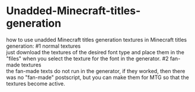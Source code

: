 # Unadded-Minecraft-titles-generation
how to use unadded Minecraft titles generation textures in Minecraft titles generation:
#1 normal textures <br>
just download the textures of the desired font type and place them in the "files" when you select the texture for the font in the generator.
#2 fan-made textures <br>
the fan-made texts do not run in the generator, if they worked, then there was no "fan-made" postscript, but you can make them for MTG so that the textures become active.
